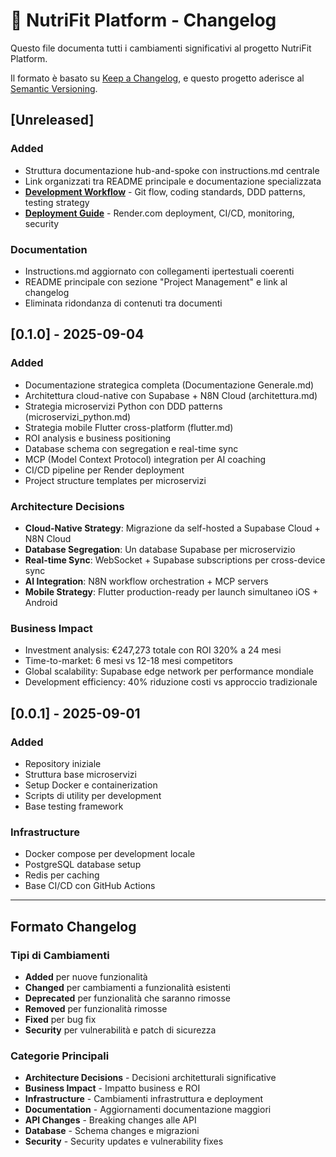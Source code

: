 # 📝 NutriFit Platform - Changelog

Questo file documenta tutti i cambiamenti significativi al progetto NutriFit Platform.

Il formato è basato su [Keep a Changelog](https://keepachangelog.com/en/1.0.0/),
e questo progetto aderisce al [Semantic Versioning](https://semver.org/spec/v2.0.0.html).

## [Unreleased]

### Added
- Struttura documentazione hub-and-spoke con instructions.md centrale
- Link organizzati tra README principale e documentazione specializzata
- **[Development Workflow](docs/DEVELOPMENT_WORKFLOW.md)** - Git flow, coding standards, DDD patterns, testing strategy
- **[Deployment Guide](docs/DEPLOYMENT.md)** - Render.com deployment, CI/CD, monitoring, security

### Documentation
- Instructions.md aggiornato con collegamenti ipertestuali coerenti
- README principale con sezione "Project Management" e link al changelog
- Eliminata ridondanza di contenuti tra documenti

## [0.1.0] - 2025-09-04

### Added
- Documentazione strategica completa (Documentazione Generale.md)
- Architettura cloud-native con Supabase + N8N Cloud (architettura.md)
- Strategia microservizi Python con DDD patterns (microservizi_python.md)
- Strategia mobile Flutter cross-platform (flutter.md)
- ROI analysis e business positioning
- Database schema con segregation e real-time sync
- MCP (Model Context Protocol) integration per AI coaching
- CI/CD pipeline per Render deployment
- Project structure templates per microservizi

### Architecture Decisions
- **Cloud-Native Strategy**: Migrazione da self-hosted a Supabase Cloud + N8N Cloud
- **Database Segregation**: Un database Supabase per microservizio
- **Real-time Sync**: WebSocket + Supabase subscriptions per cross-device sync
- **AI Integration**: N8N workflow orchestration + MCP servers
- **Mobile Strategy**: Flutter production-ready per launch simultaneo iOS + Android

### Business Impact
- Investment analysis: €247,273 totale con ROI 320% a 24 mesi
- Time-to-market: 6 mesi vs 12-18 mesi competitors
- Global scalability: Supabase edge network per performance mondiale
- Development efficiency: 40% riduzione costi vs approccio tradizionale

## [0.0.1] - 2025-09-01

### Added
- Repository iniziale
- Struttura base microservizi
- Setup Docker e containerization
- Scripts di utility per development
- Base testing framework

### Infrastructure
- Docker compose per development locale
- PostgreSQL database setup
- Redis per caching
- Base CI/CD con GitHub Actions

---

## Formato Changelog

### Tipi di Cambiamenti
- **Added** per nuove funzionalità
- **Changed** per cambiamenti a funzionalità esistenti  
- **Deprecated** per funzionalità che saranno rimosse
- **Removed** per funzionalità rimosse
- **Fixed** per bug fix
- **Security** per vulnerabilità e patch di sicurezza

### Categorie Principali
- **Architecture Decisions** - Decisioni architetturali significative
- **Business Impact** - Impatto business e ROI
- **Infrastructure** - Cambiamenti infrastruttura e deployment
- **Documentation** - Aggiornamenti documentazione maggiori
- **API Changes** - Breaking changes alle API
- **Database** - Schema changes e migrazioni
- **Security** - Security updates e vulnerability fixes
